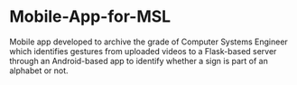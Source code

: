 # Mobile-App-for-MSL
Mobile app developed to archive the grade of Computer Systems Engineer which identifies gestures from uploaded videos to a Flask-based server through an Android-based app to identify whether a sign is part of an alphabet or not.
